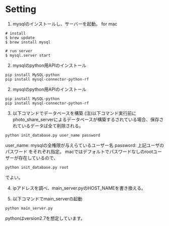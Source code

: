 # Setting
1. mysqlのインストールし、サーバーを起動。
for mac
```
# install
$ brew update
$ brew install mysql

# run server
$ mysql.server start
```
2. mysqlのpython用APIのインストール
```
pip install MySQL-python
pip install mysql-connector-python-rf
```
2. mysqlのpython用APIのインストール
```
pip install MySQL-python
pip install mysql-connector-python-rf
```

3. 以下コマンドでデータベースを構築
(注)以下コマンド実行前にphoto_share_serverによるデータベースが構築するされている場合、保存されているデータば全て削除される。
```
python init_database.py user_name password
```
user_name: mysqlの全権限が与えらているユーザー名
password: 上記ユーザのパスワード
をそれぞれ指定。
macではデフォルトでパスワードなしのrootユーザーが存在しているので、
```
python init_database.py root
```
でよい。

4. ipアドレスを調べ、main_server.pyのHOST_NAMEを書き換える。

5. 以下コマンドでmain_serverの起動
```
python main_server.py
```

pythonはversion2.7を想定しています。
